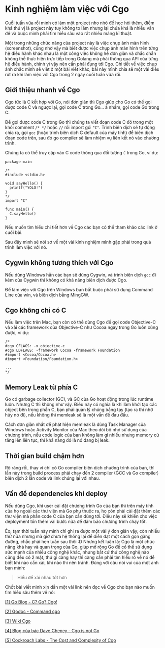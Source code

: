 # Kinh nghiệm làm việc với Cgo

Cuối tuần vừa rồi mình có làm một project nho nhỏ để học hỏi thêm, điểm khá thú vị là project này tuy không to lắm nhưng lại chứa khá là nhiều vấn đề và buộc mình phải tìm hiểu sâu vào rất nhiều mảng kĩ thuật.

Một trong những chức năng của project này là việc chụp ảnh màn hình (screenshot), cũng nhờ vậy mà biết được việc chụp ảnh màn hình trên từng hệ điều hành khác nhau là một công việc không hề đơn giản và chắc chắn không thể thực hiện trực tiếp trong Golang mà phải thông qua API của từng hệ điều hành, chính vì vậy nên cần phải đụng tới Cgo. Chi tiết về việc chụp ảnh chắc mình sẽ viết ở một bài viết khác, bài này mình chia sẽ một vài điều rút ra khi làm việc với Cgo trong 2 ngày cuối tuần vừa rồi.

## Giới thiệu nhanh về Cgo 

Cgo tức là C kết hợp với Go, nói đơn giản thì Cgo giúp cho Go có thể gọi được code C và ngược lại, gọi code C trong Go... à nhầm, gọi code Go trong C.

Để gọi được code C trong Go thì chúng ta viết đoạn code C đó trong một khối comment `/* */` hoặc `//` rồi import gói `"C"`. Trình biên dịch sẽ tự động chia ra, gọi `gcc` (hoặc trình biên dịch C default của máy tính) để biên dịch đoạn code trên, sau đó go compiler sẽ làm nhiệm vụ liên kết nó vào chương trình.

Chúng ta có thể truy cập vào C code thông qua đối tượng `C` trong Go, ví dụ:

```
package main

/*
#include <stdio.h>

void sayHello() {
  printf("YOLO!")
}
*/
import "C"

func main() {
  C.sayHello()
}
```

Nếu muốn tìm hiểu chi tiết hơn về Cgo các bạn có thể tham khảo các link ở cuối bài.

Sau đây mình sẽ nói sơ về một vài kinh nghiệm mình gặp phải trong quá trình làm việc với nó.

## Cygwin không tương thích với Cgo

Nếu dùng Windows hẳn các bạn sẽ dùng Cygwin, và trình biên dịch `gcc` đi kèm của Cygwin thì không có khả năng biên dịch được Cgo.

Để làm việc với Cgo trên Windows bạn bắt buộc phải sử dụng Command Line của win, và biên dịch bằng MingGW.

## Cgo không chỉ có C

Nếu làm việc trên Mac, bạn còn có thể dùng Cgo để gọi code Objective-C và xài các framework của Objective-C như Cocoa ngay trong Go luôn cũng được, ví dụ:

```
/*
#cgo CFLAGS: -x objective-c
#cgo LDFLAGS: -framework Cocoa -framework Foundation
#import <Cocoa/Cocoa.h>
#import <Foundation/Foundation.h>

...
*/
```

## Memory Leak từ phía C

Go có garbage collector (GC), và GC của Go hoạt động trong lúc runtime luôn. Nhưng C thì không như vậy. Điều này có nghĩa là khi làm khởi tạo các object bên trong phần C, bạn phải quản lý chúng bằng tay (tạo ra thì nhớ hủy nó đi), nếu không thì memleak sẽ là một vấn đề đau đầu. 

Cách đơn giản nhất để phát hiện memleak là dùng Task Manager của Windows hoặc Activity Monitor của Mac theo dõi bộ nhớ sử dụng của chương trình, nếu code logic của bạn không làm gì nhiều nhưng memory cứ tăng lên liên tục, thì khả năng đó là nó đang bị leak.

## Thời gian build chậm hơn

Rõ ràng rồi, thay vì chỉ có Go compiler biên dịch chương trình của bạn, thì lần này trong build process phải chạy đến 2 compiler (GCC và Go compiler) biên dịch 2 lần code và link chúng lại với nhau.

## Vấn đề dependencies khi deploy

Nếu dùng Cgo, khi user cài đặt chương trình Go của bạn thì trên máy tính của họ ngoài các thư viện mà Go phụ thuộc ra, họ còn phải cài đặt thêm các thư viện mà phần code C của bạn cần dùng tới. Điều này sẽ khiến cho việc deployment tốn thêm vài bước nữa để đảm bảo chương trình chạy tốt.

Èo, tạm thời tuần này mình chỉ ghi ra được một vài ý đơn giản vậy, còn nhiều thứ nữa nhưng mà giờ chưa hệ thống lại để diễn đạt một cách gọn gàng đường, chắc phải hẹn tuần sau thôi :D Nhưng kết luận là: Cgo là một chức năng khá hay và quan trọng của Go, giúp mở rộng Go để có thể sử dụng sức mạnh của nhiều công nghệ khác, nhưng bất cứ thứ công nghệ nào cũng đều có 2 mặt, thứ gì càng hay thì càng cần phải tìm hiểu rõ về nó để biết khi nào cần xài, khi nào thì nên tránh. Đúng với câu nói vui của một anh bạn mình:

> Hiểu để xài nhau tốt hơn

Chốt bài viết mình xin dẫn một vài link nên đọc về Cgo cho bạn nào muốn tìm hiểu sâu thêm về nó:

 [[1] Go Blog - C? Go? Cgo!](https://blog.golang.org/c-go-cgo)
 
 [[2] Godoc - Command cgo](https://golang.org/cmd/cgo/)

 [[3] Wiki Cgo](https://github.com/golang/go/wiki/cgo)

 [[4] Blog của bác Dave Cheney - Cgo is not Go](http://dave.cheney.net/2016/01/18/cgo-is-not-go)

 [[5] Cockroach Labs - The Cost and Complexity of Cgo](https://www.cockroachlabs.com/blog/the-cost-and-complexity-of-cgo/)
